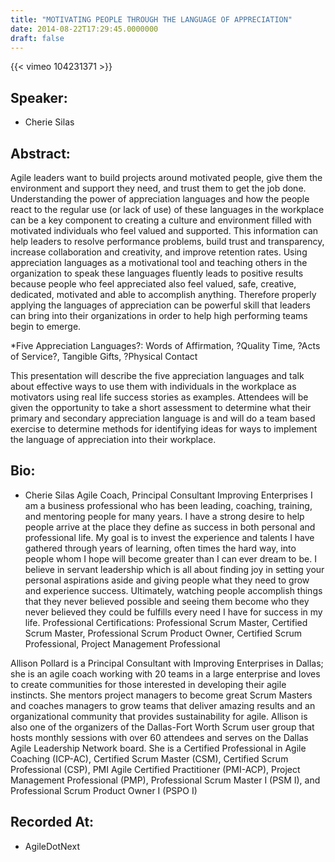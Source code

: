 ```yaml
---
title: "MOTIVATING PEOPLE THROUGH THE LANGUAGE OF APPRECIATION"
date: 2014-08-22T17:29:45.0000000
draft: false
---
```


{{< vimeo 104231371 >}}

## Speaker:

 - Cherie Silas

## Abstract:

<p>Agile leaders want to build projects around motivated people, give them the environment and support they need, and trust them to get the job done. Understanding the power of appreciation languages and how the people react to the regular use (or lack of use) of these languages in the workplace can be a key component to creating a culture and environment filled with motivated individuals who feel valued and supported. This information can help leaders to resolve performance problems, build trust and transparency, increase collaboration and creativity, and improve retention rates. Using appreciation languages as a motivational tool and teaching others in the organization to speak these languages fluently leads to positive results because people who feel appreciated also feel valued, safe, creative, dedicated, motivated and able to accomplish anything. Therefore properly applying the languages of appreciation can be powerful skill that leaders can bring into their organizations in order to help high performing teams begin to emerge.</p>
<p>*Five Appreciation Languages?: Words of Affirmation, ?Quality Time, ?Acts of Service?, Tangible Gifts, ?Physical Contact</p>
<p>This presentation will describe the five appreciation languages and talk about effective ways to use them with individuals in the workplace as motivators using real life success stories as examples. Attendees will be given the opportunity to take a short assessment to determine what their primary and secondary appreciation language is and will do a team based exercise to determine methods for identifying ideas for ways to implement the language of appreciation into their workplace.</p>

## Bio:

 - <p>Cherie Silas Agile Coach, Principal Consultant Improving Enterprises I am a business professional who has been leading, coaching, training, and mentoring people for many years. I have a strong desire to help people arrive at the place they define as success in both personal and professional life. My goal is to invest the experience and talents I have gathered through years of learning, often times the hard way, into people whom I hope will become greater than I can ever dream to be. I believe in servant leadership which is all about finding joy in setting your personal aspirations aside and giving people what they need to grow and experience success. Ultimately, watching people accomplish things that they never believed possible and seeing them become who they never believed they could be fulfills every need I have for success in my life. Professional Certifications: Professional Scrum Master, Certified Scrum Master, Professional Scrum Product Owner, Certified Scrum Professional, Project Management Professional </p>
<p>Allison Pollard is a Principal Consultant with Improving Enterprises in Dallas; she is an agile coach working with 20 teams in a large enterprise and loves to create communities for those interested in developing their agile instincts. She mentors project managers to become great Scrum Masters and coaches managers to grow teams that deliver amazing results and an organizational community that provides sustainability for agile. Allison is also one of the organizers of the Dallas-Fort Worth Scrum user group that hosts monthly sessions with over 60 attendees and serves on the Dallas Agile Leadership Network board. She is a Certified Professional in Agile Coaching (ICP-AC), Certified Scrum Master (CSM), Certified Scrum Professional (CSP), PMI Agile Certified Practitioner (PMI-ACP), Project Management Professional (PMP), Professional Scrum Master I (PSM I), and Professional Scrum Product Owner I (PSPO I)</p>

## Recorded At:

 - AgileDotNext

